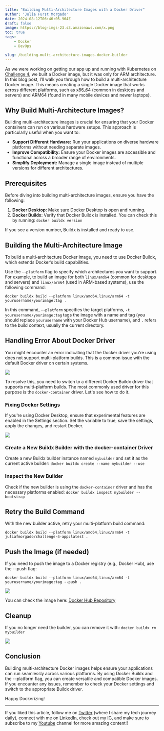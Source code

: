```yaml
---
title: "Building Multi-Architecture Images with a Docker Driver"
author: 'Julia Furst Morgado'
date: 2024-08-12T06:46:05.964Z
draft: false
image: https://blog-imgs-23.s3.amazonaws.com/x.png
toc: true
tags: 
    - Docker
    - DevOps

slug: /building-multi-architecture-images-docker-builder
---
```


As we were working on getting our app up and running with Kubernetes on [Challenge 4](https://www.juliafmorgado.com/posts/challenge-4-getting-your-app-to-kubernetes-with-kind/#step-4-push-docker-images-to-a-registry), we built a Docker image, but it was only for ARM architecture. In this blog post, I’ll walk you through how to build a multi-architecture Docker image. This means creating a single Docker image that works across different platforms, such as x86_64 (common in desktops and servers) and ARM64 (found in many mobile devices and newer laptops).

## Why Build Multi-Architecture Images?

Building multi-architecture images is crucial for ensuring that your Docker containers can run on various hardware setups. This approach is particularly useful when you want to:

- **Support Different Hardware:** Run your applications on diverse hardware platforms without needing separate images.
- **Improve Compatibility:** Ensure your Docker images are accessible and functional across a broader range of environments.
- **Simplify Deployment:** Manage a single image instead of multiple versions for different architectures.

## Prerequisites

Before diving into building multi-architecture images, ensure you have the following:

1. **Docker Desktop:** Make sure Docker Desktop is open and running.
2. **Docker Buildx:** Verify that Docker Buildx is installed. You can check this by running: `docker buildx version`
   
If you see a version number, Buildx is installed and ready to use.

## Building the Multi-Architecture Image

To build a multi-architecture Docker image, you need to use Docker Buildx, which extends Docker’s build capabilities.

Use the `--platform` flag to specify which architectures you want to support. For example, to build an image for both `linux/amd64` (common for desktops and servers) and `linux/arm64` (used in ARM-based systems), use the following command:

```
docker buildx build --platform linux/amd64,linux/arm64 -t yourusername/yourimage:tag .
```

In this command, `--platform` specifies the target platforms, `-t yourusername/yourimage:tag` tags the image with a name and tag (you should replace `yourusername` with your Docker Hub username), and `.` refers to the build context, usually the current directory.


## Handling Error About Docker Driver
You might encounter an error indicating that the Docker driver you're using does not support multi-platform builds. This is a common issue with the default Docker driver on certain systems.

![](https://blog-imgs-23.s3.amazonaws.com/docker-multi-arch-error.png)

To resolve this, you need to switch to a different Docker Buildx driver that supports multi-platform builds. The most commonly used driver for this purpose is the `docker-container` driver. Let's see how to do it.

### Fixing Docker Settings
If you're using Docker Desktop, ensure that experimental features are enabled in the Settings section. Set the variable to true, save the settings, apply the changes, and restart Docker.

![](https://blog-imgs-23.s3.amazonaws.com/docker-experimental-feat.png)

### Create a New Buildx Builder with the docker-container Driver
Create a new Buildx builder instance named `mybuilder` and set it as the current active builder: `docker buildx create --name mybuilder --use`

### Inspect the New Builder
Check if the new builder is using the `docker-container` driver and has the necessary platforms enabled: `docker buildx inspect mybuilder --bootstrap`

## Retry the Build Command
With the new builder active, retry your multi-platform build command:

```
docker buildx build --platform linux/amd64,linux/arm64 -t juliafmorgado/challenge-4-app:latest .
```

## Push the Image (if needed)
If you need to push the image to a Docker registry (e.g., Docker Hub), use the --push flag:

```
docker buildx build --platform linux/amd64,linux/arm64 -t yourusername/yourimage:tag --push .
```

![](https://blog-imgs-23.s3.amazonaws.com/docker-multi-arch-app.png)

You can check the image here: [Docker Hub Repository](https://hub.docker.com/repository/docker/juliafmorgado/challenge-4-app/general)

## Cleanup
If you no longer need the builder, you can remove it with: `docker buildx rm mybuilder`

![](https://blog-imgs-23.s3.amazonaws.com/docker-builder-mybuilder.png)

## Conclusion
Building multi-architecture Docker images helps ensure your applications can run seamlessly across various platforms. By using Docker Buildx and the --platform flag, you can create versatile and compatible Docker images. If you encounter any issues, remember to check your Docker settings and switch to the appropriate Buildx driver.

Happy Dockerizing!

***

If you liked this article, follow me on [Twitter](https://twitter.com/juliafmorgado) (where I share my tech journey daily), connect with me on [LinkedIn](https://www.linkedin.com/in/juliafmorgado/), check out my [IG](https://www.instagram.com/juliafmorgado/), and make sure to subscribe to my [Youtube](https://www.youtube.com/c/JuliaFMorgado) channel for more amazing content!!
